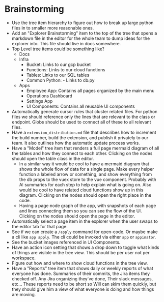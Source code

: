# Brainstorming

- Use the tree item hierarchy to figure out how to break up large python files in to smaller more reasonable ones.
- Add an "Explorer Brainstorming" item to the top of the tree that opens a markdown file in the editor for the whole team to dump ideas for the explorer into. This file should live in docs somewhere.
- Top Level tree items could be something like?
  - Docs
  - Infra
    - Bucket: Links to our gcp bucket
    - Functions: Links to our cloud functions
    - Tables: Links to our SQL tables
    - Common Python: - Links to db.py
  - Apps
    - Employee App: Contains all pages organized by the main menu
    - Operations Dashboard
    - Settings App
    - UI Components: Contains all reusable UI components
- Automatically generate cursor rules that cluster related files. For python files we should reference only the lines that are relevant to the class or endpoint. Globs should be used to connect all of these to all relevant files.
- Have a `extension_distribution.md` file that describes how to increment the build number, build the extension, and publish it privately to our team. It also outlines how the automatic update process works.
- Have a "Model" tree item that renders a full page mermaid diagram of all the tables and how they connect to each other. Clicking on the nodes should open the table class in the editor.
  - In a similar way it would be cool to have a mermaid diagram that shows the whole flow of data for a single page. Make every helper function a labeled arrow or something, and show everything from the db props to the vuex store to the vue component. Probably with AI summaries for each step to help explain what is going on. Also would be cool to have related cloud functions show up in this diagram. Clicking on the nodes should open the right place in the code.
  - Having a page node graph of the app, with snapshots of each page and lines connecting them so you can see the flow of the UI. Clicking on the nodes should open the page in the editor.
- Automatically select a page item in the explorer when the user swaps to the editor tab for that page.
- See if we can create a `/apply` command for open-code. Or maybe make a cli like `app apply`. The cli could be invoked via either `app` or `appinator`.
- See the bucket images referenced in UI Components.
- Have an action icon setting that shows a drop down to toggle what kinds of things are visible in the tree view. This should be per user not per workspace.
- Figure out how and where to show cloud functions in the tree view.
- Have a "Reports" tree item that shows daily or weekly reports of what everyone has done. Summaries of their commits, the Jira items they checked off. Any Jira organizing they've done, Their slack messages, etc... These reports need to be short so Will can skim them quickly, but they should give him a view of what everyone is doing and how things are moving.
